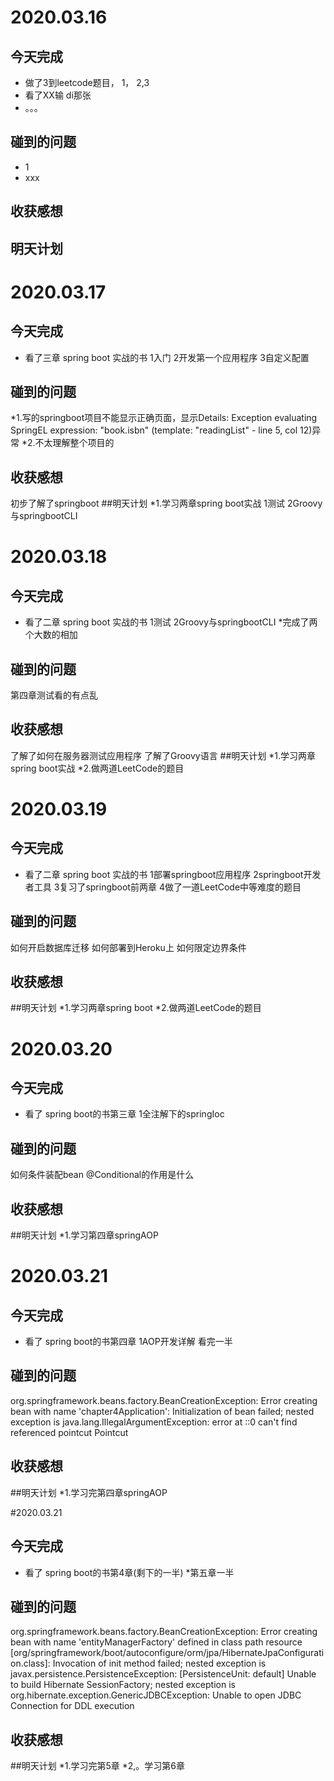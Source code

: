 # 2020.03.16
## 今天完成
* 做了3到leetcode题目， 1， 2,3
* 看了XX输 di那张
* 。。。
## 碰到的问题
* 1 
* xxx


## 收获感想
## 明天计划

# 2020.03.17
## 今天完成
* 看了三章 spring boot 实战的书
1入门
2开发第一个应用程序
3自定义配置
## 碰到的问题
*1.写的springboot项目不能显示正确页面，显示Details: Exception evaluating SpringEL expression: "book.isbn" (template: "readingList" - line 5, col 12)异常
*2.不太理解整个项目的
## 收获感想
初步了解了springboot
##明天计划
*1.学习两章spring boot实战
1测试
2Groovy与springbootCLI

# 2020.03.18
## 今天完成
* 看了二章 spring boot 实战的书
1测试
2Groovy与springbootCLI
*完成了两个大数的相加
## 碰到的问题
第四章测试看的有点乱
## 收获感想
了解了如何在服务器测试应用程序
了解了Groovy语言
##明天计划
*1.学习两章spring boot实战
*2.做两道LeetCode的题目

# 2020.03.19
## 今天完成
* 看了二章 spring boot 实战的书
1部署springboot应用程序
2springboot开发者工具
3复习了springboot前两章
4做了一道LeetCode中等难度的题目
## 碰到的问题
如何开启数据库迁移
如何部署到Heroku上
如何限定边界条件
## 收获感想
##明天计划
*1.学习两章spring boot
*2.做两道LeetCode的题目

# 2020.03.20
## 今天完成
* 看了 spring boot的书第三章
1全注解下的springIoc
## 碰到的问题
如何条件装配bean
@Conditional的作用是什么
## 收获感想
##明天计划
*1.学习第四章springAOP

# 2020.03.21
## 今天完成
* 看了 spring boot的书第四章
1AOP开发详解 看完一半
## 碰到的问题
org.springframework.beans.factory.BeanCreationException: Error creating bean with name 'chapter4Application': Initialization of bean failed; nested exception is java.lang.IllegalArgumentException: error at ::0 can't find referenced pointcut Pointcut
## 收获感想
##明天计划
*1.学习完第四章springAOP

#2020.03.21
## 今天完成
* 看了 spring boot的书第4章(剩下的一半)
*第五章一半
## 碰到的问题
org.springframework.beans.factory.BeanCreationException: Error creating bean with name 'entityManagerFactory' defined in class path resource [org/springframework/boot/autoconfigure/orm/jpa/HibernateJpaConfiguration.class]: Invocation of init method failed; nested exception is javax.persistence.PersistenceException: [PersistenceUnit: default] Unable to build Hibernate SessionFactory; nested exception is org.hibernate.exception.GenericJDBCException: Unable to open JDBC Connection for DDL execution
## 收获感想
##明天计划
*1.学习完第5章
*2,。学习第6章